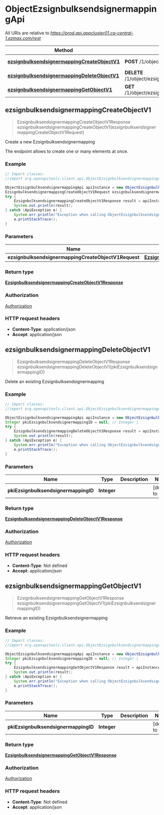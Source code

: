 # ObjectEzsignbulksendsignermappingApi

All URIs are relative to *https://prod.api.appcluster01.ca-central-1.ezmax.com/rest*

Method | HTTP request | Description
------------- | ------------- | -------------
[**ezsignbulksendsignermappingCreateObjectV1**](ObjectEzsignbulksendsignermappingApi.md#ezsignbulksendsignermappingCreateObjectV1) | **POST** /1/object/ezsignbulksendsignermapping | Create a new Ezsignbulksendsignermapping
[**ezsignbulksendsignermappingDeleteObjectV1**](ObjectEzsignbulksendsignermappingApi.md#ezsignbulksendsignermappingDeleteObjectV1) | **DELETE** /1/object/ezsignbulksendsignermapping/{pkiEzsignbulksendsignermappingID} | Delete an existing Ezsignbulksendsignermapping
[**ezsignbulksendsignermappingGetObjectV1**](ObjectEzsignbulksendsignermappingApi.md#ezsignbulksendsignermappingGetObjectV1) | **GET** /1/object/ezsignbulksendsignermapping/{pkiEzsignbulksendsignermappingID} | Retrieve an existing Ezsignbulksendsignermapping



## ezsignbulksendsignermappingCreateObjectV1

> EzsignbulksendsignermappingCreateObjectV1Response ezsignbulksendsignermappingCreateObjectV1(ezsignbulksendsignermappingCreateObjectV1Request)

Create a new Ezsignbulksendsignermapping

The endpoint allows to create one or many elements at once.

### Example

```java
// Import classes:
//import org.openapitools.client.api.ObjectEzsignbulksendsignermappingApi;

ObjectEzsignbulksendsignermappingApi apiInstance = new ObjectEzsignbulksendsignermappingApi();
EzsignbulksendsignermappingCreateObjectV1Request ezsignbulksendsignermappingCreateObjectV1Request = new EzsignbulksendsignermappingCreateObjectV1Request(); // EzsignbulksendsignermappingCreateObjectV1Request | 
try {
    EzsignbulksendsignermappingCreateObjectV1Response result = apiInstance.ezsignbulksendsignermappingCreateObjectV1(ezsignbulksendsignermappingCreateObjectV1Request);
    System.out.println(result);
} catch (ApiException e) {
    System.err.println("Exception when calling ObjectEzsignbulksendsignermappingApi#ezsignbulksendsignermappingCreateObjectV1");
    e.printStackTrace();
}
```

### Parameters


Name | Type | Description  | Notes
------------- | ------------- | ------------- | -------------
 **ezsignbulksendsignermappingCreateObjectV1Request** | [**EzsignbulksendsignermappingCreateObjectV1Request**](EzsignbulksendsignermappingCreateObjectV1Request.md)|  |

### Return type

[**EzsignbulksendsignermappingCreateObjectV1Response**](EzsignbulksendsignermappingCreateObjectV1Response.md)

### Authorization

[Authorization](../README.md#Authorization)

### HTTP request headers

- **Content-Type**: application/json
- **Accept**: application/json


## ezsignbulksendsignermappingDeleteObjectV1

> EzsignbulksendsignermappingDeleteObjectV1Response ezsignbulksendsignermappingDeleteObjectV1(pkiEzsignbulksendsignermappingID)

Delete an existing Ezsignbulksendsignermapping



### Example

```java
// Import classes:
//import org.openapitools.client.api.ObjectEzsignbulksendsignermappingApi;

ObjectEzsignbulksendsignermappingApi apiInstance = new ObjectEzsignbulksendsignermappingApi();
Integer pkiEzsignbulksendsignermappingID = null; // Integer | 
try {
    EzsignbulksendsignermappingDeleteObjectV1Response result = apiInstance.ezsignbulksendsignermappingDeleteObjectV1(pkiEzsignbulksendsignermappingID);
    System.out.println(result);
} catch (ApiException e) {
    System.err.println("Exception when calling ObjectEzsignbulksendsignermappingApi#ezsignbulksendsignermappingDeleteObjectV1");
    e.printStackTrace();
}
```

### Parameters


Name | Type | Description  | Notes
------------- | ------------- | ------------- | -------------
 **pkiEzsignbulksendsignermappingID** | **Integer**|  | [default to null]

### Return type

[**EzsignbulksendsignermappingDeleteObjectV1Response**](EzsignbulksendsignermappingDeleteObjectV1Response.md)

### Authorization

[Authorization](../README.md#Authorization)

### HTTP request headers

- **Content-Type**: Not defined
- **Accept**: application/json


## ezsignbulksendsignermappingGetObjectV1

> EzsignbulksendsignermappingGetObjectV1Response ezsignbulksendsignermappingGetObjectV1(pkiEzsignbulksendsignermappingID)

Retrieve an existing Ezsignbulksendsignermapping



### Example

```java
// Import classes:
//import org.openapitools.client.api.ObjectEzsignbulksendsignermappingApi;

ObjectEzsignbulksendsignermappingApi apiInstance = new ObjectEzsignbulksendsignermappingApi();
Integer pkiEzsignbulksendsignermappingID = null; // Integer | 
try {
    EzsignbulksendsignermappingGetObjectV1Response result = apiInstance.ezsignbulksendsignermappingGetObjectV1(pkiEzsignbulksendsignermappingID);
    System.out.println(result);
} catch (ApiException e) {
    System.err.println("Exception when calling ObjectEzsignbulksendsignermappingApi#ezsignbulksendsignermappingGetObjectV1");
    e.printStackTrace();
}
```

### Parameters


Name | Type | Description  | Notes
------------- | ------------- | ------------- | -------------
 **pkiEzsignbulksendsignermappingID** | **Integer**|  | [default to null]

### Return type

[**EzsignbulksendsignermappingGetObjectV1Response**](EzsignbulksendsignermappingGetObjectV1Response.md)

### Authorization

[Authorization](../README.md#Authorization)

### HTTP request headers

- **Content-Type**: Not defined
- **Accept**: application/json

